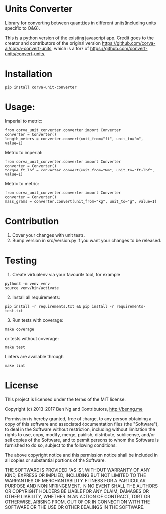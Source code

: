 # Units Converter

Library for converting between quantities in different units(including units specific to O&G).

This is a python version of the existing javascript app.
Credit goes to the creator and contributors of the original version https://github.com/corva-ai/corva-convert-units,
which is a fork of https://github.com/convert-units/convert-units.

# Installation

```shell
pip install corva-unit-converter
```

# Usage:

Imperial to metric:

    from corva_unit_converter.converter import Converter
    converter = Converter()
    length_meters = converter.convert(unit_from="ft", unit_to="m", value=1)

Metric to imperial:

    from corva_unit_converter.converter import Converter
    converter = Converter()
    torque_ft_lbf = converter.convert(unit_from="Nm", unit_to="ft-lbf", value=1)

Metric to metric:

    from corva_unit_converter.converter import Converter
    converter = Converter()
    mass_grams = converter.convert(unit_from="kg", unit_to="g", value=1)


# Contribution

1. Cover your changes with unit tests.
2. Bump version in src/version.py if you want your changes to be released.


# Testing

1. Create virtualenv via your favourite tool, for example 
```shell
python3 -m venv venv
source venv/bin/activate
```
2. Install all requirements:
```shell
pip install -r requirements.txt && pip install -r requirements-test.txt
```
3. Run tests with coverage:
```shell
make coverage
```
or tests without coverage:
```shell
make test
```
Linters are available through
```shell
make lint
```

# License
This project is licensed under the terms of the MIT license.

Copyright (c) 2013-2017 Ben Ng and Contributors, http://benng.me

Permission is hereby granted, free of charge, to any person obtaining a copy of this software and associated documentation files (the "Software"), to deal in the Software without restriction, including without limitation the rights to use, copy, modify, merge, publish, distribute, sublicense, and/or sell copies of the Software, and to permit persons to whom the Software is furnished to do so, subject to the following conditions:

The above copyright notice and this permission notice shall be included in all copies or substantial portions of the Software.

THE SOFTWARE IS PROVIDED "AS IS", WITHOUT WARRANTY OF ANY KIND, EXPRESS OR IMPLIED, INCLUDING BUT NOT LIMITED TO THE WARRANTIES OF MERCHANTABILITY, FITNESS FOR A PARTICULAR PURPOSE AND NONINFRINGEMENT. IN NO EVENT SHALL THE AUTHORS OR COPYRIGHT HOLDERS BE LIABLE FOR ANY CLAIM, DAMAGES OR OTHER LIABILITY, WHETHER IN AN ACTION OF CONTRACT, TORT OR OTHERWISE, ARISING FROM, OUT OF OR IN CONNECTION WITH THE SOFTWARE OR THE USE OR OTHER DEALINGS IN THE SOFTWARE.